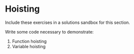 # Hoisting

Include these exercises in a solutions sandbox for this section.

Write some code necessary to demonstrate:

1. Function hoisting
2. Variable hoisting
